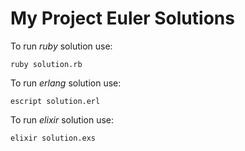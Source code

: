 # My Project Euler Solutions

To run _ruby_ solution use:

```
ruby solution.rb
```

To run _erlang_ solution use:

```
escript solution.erl
```

To run _elixir_ solution use:

```
elixir solution.exs
```

